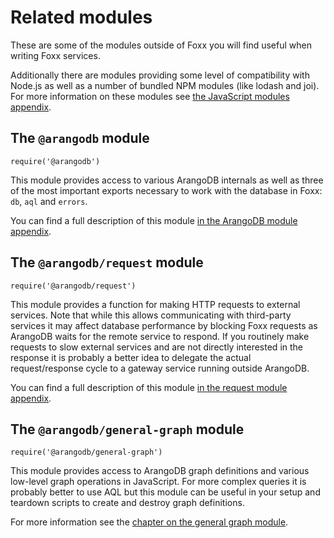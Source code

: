 Related modules
===============

These are some of the modules outside of Foxx you will find useful when writing Foxx services.

Additionally there are modules providing some level of compatibility with Node.js as well as a number of bundled NPM modules (like lodash and joi). For more information on these modules see [the JavaScript modules appendix](../../../Appendix/JavaScriptModules/README.md).

The `@arangodb` module
----------------------

`require('@arangodb')`

This module provides access to various ArangoDB internals as well as three of the most important exports necessary to work with the database in Foxx: `db`, `aql` and `errors`.

You can find a full description of this module [in the ArangoDB module appendix](../../../Appendix/JavaScriptModules/ArangoDB.md).

The `@arangodb/request` module
------------------------------

`require('@arangodb/request')`

This module provides a function for making HTTP requests to external services. Note that while this allows communicating with third-party services it may affect database performance by blocking Foxx requests as ArangoDB waits for the remote service to respond. If you routinely make requests to slow external services and are not directly interested in the response it is probably a better idea to delegate the actual request/response cycle to a gateway service running outside ArangoDB.

You can find a full description of this module [in the request module appendix](../../../Appendix/JavaScriptModules/Request.md).

The `@arangodb/general-graph` module
------------------------------------

`require('@arangodb/general-graph')`

This module provides access to ArangoDB graph definitions and various low-level graph operations in JavaScript. For more complex queries it is probably better to use AQL but this module can be useful in your setup and teardown scripts to create and destroy graph definitions.

For more information see the [chapter on the general graph module](../../../Graphs/GeneralGraphs/README.md).
